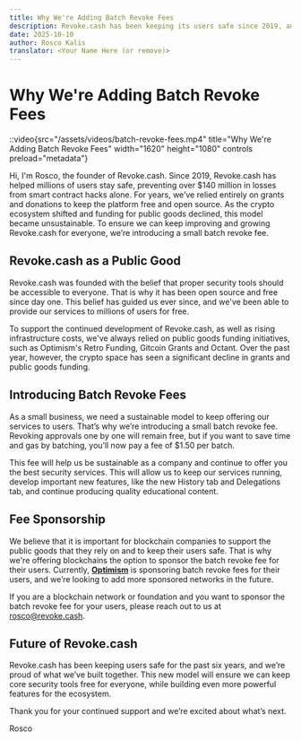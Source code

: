 ```yaml
---
title: Why We're Adding Batch Revoke Fees
description: Revoke.cash has been keeping its users safe since 2019, and has prevented over $140m in losses from smart contract hacks alone. To remain sustainable as a business, we have to introduce a small batch revoke fee.
date: 2025-10-10
author: Rosco Kalis
translator: <Your Name Here (or remove)>
---
```


# Why We're Adding Batch Revoke Fees

::video{src="/assets/videos/batch-revoke-fees.mp4" title="Why We're Adding Batch Revoke Fees" width="1620" height="1080" controls preload="metadata"}

Hi, I'm Rosco, the founder of Revoke.cash. Since 2019, Revoke.cash has helped millions of users stay safe, preventing over $140 million in losses from smart contract hacks alone. For years, we’ve relied entirely on grants and donations to keep the platform free and open source. As the crypto ecosystem shifted and funding for public goods declined, this model became unsustainable. To ensure we can keep improving and growing Revoke.cash for everyone, we’re introducing a small batch revoke fee.

## Revoke.cash as a Public Good

Revoke.cash was founded with the belief that proper security tools should be accessible to everyone. That is why it has been open source and free since day one. This belief has guided us ever since, and we've been able to provide our services to millions of users for free.

To support the continued development of Revoke.cash, as well as rising infrastructure costs, we've always relied on public goods funding initiatives, such as Optimism's Retro Funding, Gitcoin Grants and Octant. Over the past year, however, the crypto space has seen a significant decline in grants and public goods funding.

## Introducing Batch Revoke Fees

As a small business, we need a sustainable model to keep offering our services to users. That’s why we’re introducing a small batch revoke fee. Revoking approvals one by one will remain free, but if you want to save time and gas by batching, you’ll now pay a fee of $1.50 per batch.

This fee will help us be sustainable as a company and continue to offer you the best security services. This will allow us to keep our services running, develop important new features, like the new History tab and Delegations tab, and continue producing quality educational content.

## Fee Sponsorship

We believe that it is important for blockchain companies to support the public goods that they rely on and to keep their users safe. That is why we're offering blockchains the option to sponsor the batch revoke fee for their users. Currently, [**Optimism**](https://www.optimism.io/) is sponsoring batch revoke fees for their users, and we’re looking to add more sponsored networks in the future.

If you are a blockchain network or foundation and you want to sponsor the batch revoke fee for your users, please reach out to us at [rosco@revoke.cash](mailto:rosco@revoke.cash).

## Future of Revoke.cash

Revoke.cash has been keeping users safe for the past six years, and we’re proud of what we’ve built together. This new model will ensure we can keep core security tools free for everyone, while building even more powerful features for the ecosystem.

Thank you for your continued support and we’re excited about what’s next.

Rosco
